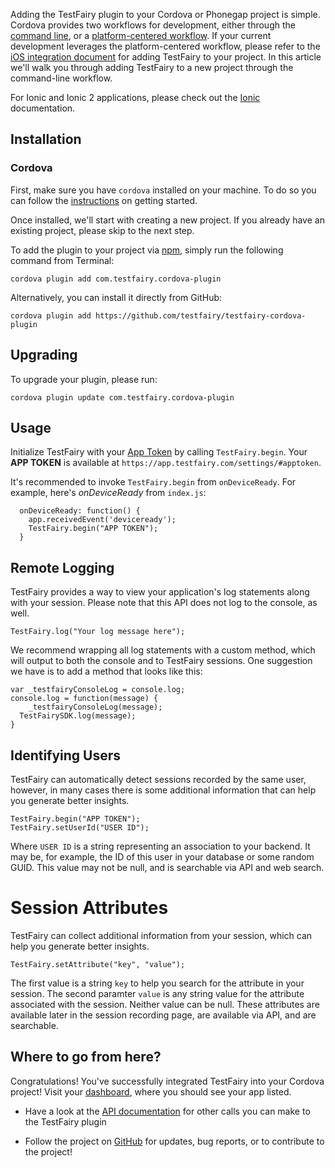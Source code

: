 Adding the TestFairy plugin to your Cordova or Phonegap project is simple. 
Cordova provides two workflows for development, either through the [command line](https://cordova.apache.org/docs/en/latest/guide/cli/index.html), or a [platform-centered workflow](https://cordova.apache.org/docs/en/latest/guide/platforms/index.html). If your current development leverages the platform-centered workflow, please refer to the [iOS integration document](/iOS_SDK/Integrating_iOS_SDK.html) for adding TestFairy to your project. 
In this article we'll walk you through adding TestFairy to a new project through the command-line workflow.

For Ionic and Ionic 2 applications, please check out the [Ionic](https://docs.testfairy.com/Platforms/Ionic.html) documentation.

## Installation

### Cordova

First, make sure you have `cordova` installed on your machine. To do so you can follow the [instructions](https://cordova.apache.org/docs/en/latest/guide/overview/index.html) on getting started.

Once installed, we'll start with creating a new project. If you already have an existing project, please skip to the next step.

To add the plugin to your project via [npm](https://www.npmjs.com/package/com.testfairy.cordova-plugin), simply run the following command from Terminal:

```
cordova plugin add com.testfairy.cordova-plugin
```

Alternatively, you can install it directly from GitHub:

```
cordova plugin add https://github.com/testfairy/testfairy-cordova-plugin
```

## Upgrading

To upgrade your plugin, please run:

```
cordova plugin update com.testfairy.cordova-plugin
```

## Usage

Initialize TestFairy with your [App Token](https://app.testfairy.com/settings/#apptoken) by calling `TestFairy.begin`. Your **APP TOKEN** is available at `https://app.testfairy.com/settings/#apptoken`.

It's recommended to invoke `TestFairy.begin` from `onDeviceReady`. For example, here's *onDeviceReady* from `index.js`:

```
  onDeviceReady: function() {
    app.receivedEvent('deviceready');
    TestFairy.begin("APP TOKEN");
  }
```

## Remote Logging

TestFairy provides a way to view your application's log statements along with your session. Please note that this API does not log to the console, as well.

```
TestFairy.log("Your log message here");
```

We recommend wrapping all log statements with a custom method, which will output to both the console and to TestFairy sessions. One suggestion we have is to add a method that looks like this:

```
var _testfairyConsoleLog = console.log;
console.log = function(message) {
    _testfairyConsoleLog(message);
  TestFairySDK.log(message);
}
```

## Identifying Users

TestFairy can automatically detect sessions recorded by the same user, however, in many cases there is some additional information that can help you generate better insights. 

```
TestFairy.begin("APP TOKEN");
TestFairy.setUserId("USER ID");
```

Where `USER ID` is a string representing an association to your backend. It may be, for example, the ID of this user in your database or some random GUID. This value may not be null, and is searchable via API and web search.

# Session Attributes

TestFairy can collect additional information from your session, which can help you generate better insights.

```
TestFairy.setAttribute("key", "value");
```

The first value is a string `key` to help you search for the attribute in your session. The second paramter `value` is any string value for the attribute associated with the session. Neither value can be null. These attributes are available later in the session recording page, are available via API, and are searchable.

## Where to go from here?

Congratulations! You've successfully integrated TestFairy into your Cordova project! Visit your [dashboard](http://app.testfairy.com/), where you should see your app listed.

* Have a look at the [API documentation](https://github.com/testfairy/testfairy-cordova-plugin/blob/master/www/testfairy.js) for other calls you can make to the TestFairy plugin

* Follow the project on [GitHub](https://github.com/testfairy/testfairy-cordova-plugin) for updates, bug reports, or to contribute to the project!
 

